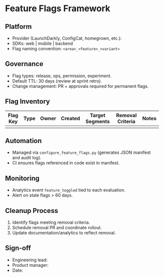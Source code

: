 # Feature Flags Framework

## Platform
- Provider (LaunchDarkly, ConfigCat, homegrown, etc.):
- SDKs: web | mobile | backend
- Flag naming convention: `<area>_<feature>_<variant>`

## Governance
- Flag types: release, ops, permission, experiment.
- Default TTL: 30 days (review at sprint retro).
- Change management: PR + approvals required for permanent flags.

## Flag Inventory
| Flag Key | Type | Owner | Created | Target Segments | Removal Criteria | Notes |
| --- | --- | --- | --- | --- | --- | --- |
| | | | | | | |

## Automation
- Managed via `configure_feature_flags.py` (generates JSON manifest and audit log).
- CI ensures flags referenced in code exist in manifest.

## Monitoring
- Analytics event `feature_toggled` tied to each evaluation.
- Alert on stale flags > 60 days.

## Cleanup Process
1. Identify flags meeting removal criteria.
2. Schedule removal PR and coordinate rollout.
3. Update documentation/analytics to reflect removal.

## Sign-off
- Engineering lead:
- Product manager:
- Date:
